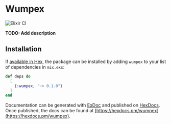 # Wumpex
![Elixir CI](https://github.com/dealloc/wumpex/workflows/CI/badge.svg?branch=master)

**TODO: Add description**

## Installation

If [available in Hex](https://hex.pm/docs/publish), the package can be installed
by adding `wumpex` to your list of dependencies in `mix.exs`:

```elixir
def deps do
  [
    {:wumpex, "~> 0.1.0"}
  ]
end
```

Documentation can be generated with [ExDoc](https://github.com/elixir-lang/ex_doc)
and published on [HexDocs](https://hexdocs.pm). Once published, the docs can
be found at [https://hexdocs.pm/wumpex](https://hexdocs.pm/wumpex).

